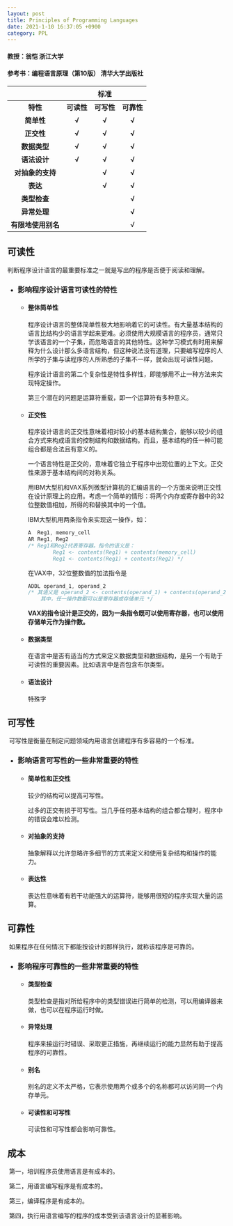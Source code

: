```yaml
---
layout: post
title: Principles of Programming Languages
date: 2021-1-10 16:37:05 +0900
category: PPL
---
```


#### 教授：翁恺 浙江大学
#### 参考书：编程语言原理（第10版） 清华大学出版社


####    

|                    |            |  **标准**  |            |
| :----------------: | :--------: | :--------: | :--------: |
|      **特性**      | **可读性** | **可写性** | **可靠性** |
|     **简单性**     |   **√**    |   **√**    |   **√**    |
|     **正交性**     |   **√**    |   **√**    |   **√**    |
|    **数据类型**    |   **√**    |   **√**    |   **√**    |
|    **语法设计**    |   **√**    |   **√**    |   **√**    |
|  **对抽象的支持**  |            |   **√**    |   **√**    |
|      **表达**      |            |   **√**    |   **√**    |
|    **类型检查**    |            |            |   **√**    |
|    **异常处理**    |            |            |   **√**    |
| **有限地使用别名** |            |            |     √      |



## 可读性

​		判断程序设计语言的最重要标准之一就是写出的程序是否便于阅读和理解。

* ### 影响程序设计语言可读性的特性

  * #### 整体简单性

    程序设计语言的整体简单性极大地影响着它的可读性。有大量基本结构的语言比结构少的语言学起来更难。必须使用大规模语言的程序员，通常只学该语言的一个子集，而忽略语言的其他特性。这种学习模式有时用来解释为什么设计那么多语言结构，但这种说法没有道理，只要编写程序的人所学的子集与读程序的人所熟悉的子集不一样，就会出现可读性问题。

    程序设计语言的第二个复杂性是特性多样性，即能够用不止一种方法来实现特定操作。

    第三个潜在的问题是运算符重载，即一个运算符有多种意义。

  * #### 正交性

    程序设计语言的正交性意味着相对较小的基本结构集合，能够以较少的组合方式来构成语言的控制结构和数据结构。而且，基本结构的任一种可能组合都是合法且有意义的。

    一个语言特性是正交的，意味着它独立于程序中出现位置的上下文。正交性来源于基本结构间的对称关系。

    用IBM大型机和VAX系列微型计算机的汇编语言的一个方面来说明正交性在设计原理上的应用。考虑一个简单的情形：将两个内存或寄存器中的32位整数值相加，所得的和替换其中的一个值。

    IBM大型机用两条指令来实现这一操作，如：

    ```c
    A  Reg1, memory_cell
    AR Reg1, Reg2					
    /* Reg1和Reg2代表寄存器。指令的语义是：
    		Reg1 <- contents(Reg1) + contents(memory_cell)
    		Reg1 <- contents(Reg1) + contents(Reg2)	*/
    ```

    在VAX中，32位整数值的加法指令是

    ```c
    ADDL operand_1, operand_2
    /* 其语义是 operand_2 <- contents(operand_1) + contents(operand_2)
    	其中，任一操作数都可以是寄存器或存储单元 */
    ```

    **VAX的指令设计是正交的，因为一条指令既可以使用寄存器，也可以使用存储单元作为操作数。**

  * #### 数据类型

    在语言中是否有适当的方式来定义数据类型和数据结构，是另一个有助于可读性的重要因素。比如语言中是否包含布尔类型。

  * #### 语法设计

    特殊字

    

## 可写性

​		可写性是衡量在制定问题领域内用语言创建程序有多容易的一个标准。

* ### 影响语言可写性的一些非常重要的特性

  * #### 简单性和正交性

    较少的结构可以提高可写性。

    过多的正交有损于可写性。当几乎任何基本结构的组合都合理时，程序中的错误会难以检测。

  * #### 对抽象的支持

    抽象解释以允许忽略许多细节的方式来定义和使用复杂结构和操作的能力。

  * #### 表达性

    表达性意味着有若干功能强大的运算符，能够用很短的程序实现大量的运算。



## 可靠性

​		如果程序在任何情况下都能按设计的那样执行，就称该程序是可靠的。

* ### 影响程序可靠性的一些非常重要的特性

  * #### 类型检查

    类型检查是指对所给程序中的类型错误进行简单的检测，可以用编译器来做，也可以在程序运行时做。

  * #### 异常处理

    程序来接运行时错误、采取更正措施，再继续运行的能力显然有助于提高程序的可靠性。

  * #### 别名

    别名的定义不太严格，它表示使用两个或多个的名称都可以访问同一个内存单元。

  * #### 可读性和可写性

    可读性和可写性都会影响可靠性。



## 成本

​		第一，培训程序员使用语言是有成本的。

​		第二，用语言编写程序是有成本的。

​		第三，编译程序是有成本的。

​		第四，执行用语言编写的程序的成本受到该语言设计的显著影响。
